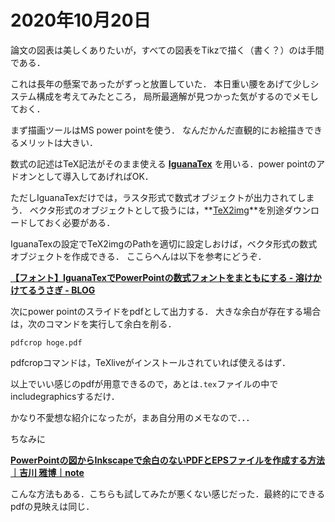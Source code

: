 # 2020年10月20日 


論文の図表は美しくありたいが，すべての図表をTikzで描く（書く？）のは手間である．


これは長年の懸案であったがずっと放置していた．
本日重い腰をあげて少しシステム構成を考えてみたところ，
局所最適解が見つかった気がするのでメモしておく．



まず描画ツールはMS power pointを使う．
なんだかんだ直観的にお絵描きできるメリットは大きい．


数式の記述はTeX記法がそのまま使える **[IguanaTex](http://www.jonathanleroux.org/software/iguanatex/)** 
を用いる．power pointのアドオンとして導入してあげればOK．


ただしIguanaTexだけでは，ラスタ形式で数式オブジェクトが出力されてしまう．
ベクタ形式のオブジェクトとして扱うには，**[TeX2img](https://tex2img.tech/)**を別途ダウンロードしておく必要がある．


IguanaTexの設定でTeX2imgのPathを適切に設定しおけば，ベクタ形式の数式オブジェクトを作成できる．
ここらへんは以下を参考にどうぞ．

**[【フォント】IguanaTexでPowerPointの数式フォントをまともにする - 溶けかけてるうさぎ - BLOG](https://meltingrabbit.com/blog/article/2018061801/)**



次にpower pointのスライドをpdfとして出力する．
大きな余白が存在する場合は，次のコマンドを実行して余白を削る．


```
pdfcrop hoge.pdf
```


pdfcropコマンドは，TeXliveがインストールされていれば使えるはず．


以上でいい感じのpdfが用意できるので，あとは`.tex`ファイルの中でincludegraphicsするだけ．



かなり不愛想な紹介になったが，まあ自分用のメモなので．．．



ちなみに


**[PowerPointの図からInkscapeで余白のないPDFとEPSファイルを作成する方法｜吉川 雅博｜note](https://note.com/assistdev/n/nbdce484a091f)**


こんな方法もある．こちらも試してみたが悪くない感じだった．最終的にできるpdfの見映えは同じ．